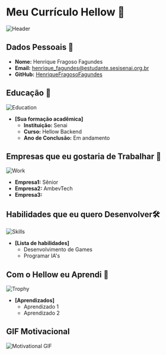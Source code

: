 # Meu Currículo Hellow 🌟

![Header](https://i.redd.it/nnxssy764gw71.png)

## Dados Pessoais 📄

- **Nome:** Henrique Fragoso Fagundes
- **Email:** henrique_fagundes@estudante.sesisenai.org.br
- **GitHub:** [HenriqueFragosoFagundes](https://github.com/HenriqueFragosoFagundes) 

## Educação 🏫
![Education](https://images.unsplash.com/photo-1503676260728-1c00da094a0b?ixlib=rb-1.2.1&auto=format&fit=crop&w=50&q=80)
- **[Sua formação acadêmica]**  
  - **Instituição:** Senai
  - **Curso:** Hellow Backend
  - **Ano de Conclusão:** Em andamento

## Empresas que eu gostaria de Trabalhar 💼
![Work](https://images.unsplash.com/photo-1522071820081-009f0129c71c?ixlib=rb-1.2.1&auto=format&fit=crop&w=50&q=80)
  - **Empresa1:** Sênior
  - **Empresa2:** AmbevTech
  - **Empresa3:** 

## Habilidades que eu quero Desenvolver🛠️
![Skills](https://images.unsplash.com/photo-1486312338219-ce68d2c6f44d?ixlib=rb-1.2.1&auto=format&fit=crop&w=50&q=80)
- **[Lista de habilidades]**
  - Desenvolvimento de Games
  - Programar IA's

## Com o Hellow eu Aprendi 🎉
![Trophy](https://images.unsplash.com/photo-1579586331215-3f8e6c0a5f86?ixlib=rb-1.2.1&auto=format&fit=crop&w=50&q=80)
- **[Aprendizados]**
  - Aprendizado 1
  - Aprendizado 2

## GIF Motivacional 
![Motivational GIF](https://media3.giphy.com/media/v1.Y2lkPTc5MGI3NjExbzdkOXNkNjE0YXFjcXRtc2hzbHhhcWp1OWZ4cTB4Y3N2YmZnZ3dubSZlcD12MV9pbnRlcm5hbF9naWZfYnlfaWQmY3Q9Zw/ErZ8hv5eO92JW/giphy.gif)
